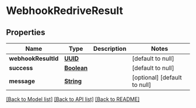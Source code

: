 # WebhookRedriveResult
## Properties

Name | Type | Description | Notes
------------ | ------------- | ------------- | -------------
**webhookResultId** | [**UUID**](UUID) |  | [default to null]
**success** | [**Boolean**](boolean) |  | [default to null]
**message** | [**String**](string) |  | [optional] [default to null]

[[Back to Model list]](../README#documentation-for-models) [[Back to API list]](../README#documentation-for-api-endpoints) [[Back to README]](../README)

